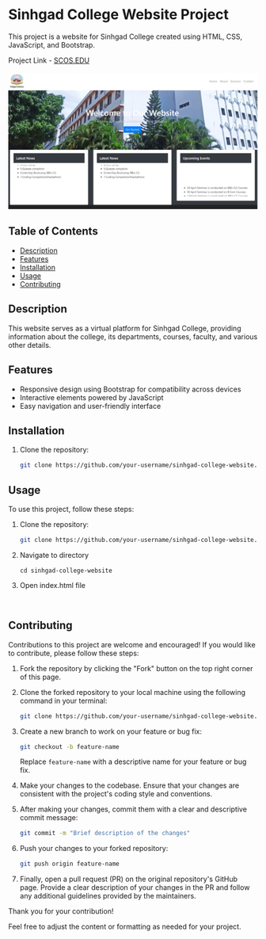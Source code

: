 # Sinhgad College Website Project

This project is a website for Sinhgad College created using HTML, CSS, JavaScript, and Bootstrap.

 Project Link -
 [SCOS.EDU](https://sinhgad-edu.netlify.app/)
 <br/>
 <br/>
<img src="college .jpg"></img>


## Table of Contents
- [Description](#description)
- [Features](#features)
- [Installation](#installation)
- [Usage](#usage)
- [Contributing](#contributing)

## Description
This website serves as a virtual platform for Sinhgad College, providing information about the college, its departments, courses, faculty, and various other details.

## Features
- Responsive design using Bootstrap for compatibility across devices
- Interactive elements powered by JavaScript
- Easy navigation and user-friendly interface

## Installation
1. Clone the repository:
   ```sh
   git clone https://github.com/your-username/sinhgad-college-website.git

## Usage
To use this project, follow these steps:

1. Clone the repository:
   ```sh
   git clone https://github.com/your-username/sinhgad-college-website.git
2. Navigate to directory 
    ```
    cd sinhgad-college-website
3. Open index.html file

<br>

## Contributing

Contributions to this project are welcome and encouraged! If you would like to contribute, please follow these steps:

1. Fork the repository by clicking the "Fork" button on the top right corner of this page.
2. Clone the forked repository to your local machine using the following command in your terminal:

    ```bash
    git clone https://github.com/your-username/sinhgad-college-website.git
    ```

3. Create a new branch to work on your feature or bug fix:

    ```bash
    git checkout -b feature-name
    ```

   Replace `feature-name` with a descriptive name for your feature or bug fix.

4. Make your changes to the codebase. Ensure that your changes are consistent with the project's coding style and conventions.

5. After making your changes, commit them with a clear and descriptive commit message:

    ```bash
    git commit -m "Brief description of the changes"
    ```

6. Push your changes to your forked repository:

    ```bash
    git push origin feature-name
    ```

7. Finally, open a pull request (PR) on the original repository's GitHub page. Provide a clear description of your changes in the PR and follow any additional guidelines provided by the maintainers.

Thank you for your contribution!





Feel free to adjust the content or formatting as needed for your project.


